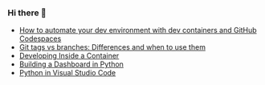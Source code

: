 ### Hi there 👋


<!-- BLOG-POST-LIST:START -->
- [How to automate your dev environment with dev containers and GitHub Codespaces](https://app.daily.dev/posts/sQG4FQbWU?utm_source=rss&utm_medium=bookmarks&utm_campaign=jZu2oVM8P7ANqyhPj594t)
- [Git tags vs branches: Differences and when to use them](https://app.daily.dev/posts/3ARtEj32X?utm_source=rss&utm_medium=bookmarks&utm_campaign=jZu2oVM8P7ANqyhPj594t)
- [Developing Inside a Container](https://app.daily.dev/posts/zlBcajBlJ?utm_source=rss&utm_medium=bookmarks&utm_campaign=jZu2oVM8P7ANqyhPj594t)
- [Building a Dashboard in Python](https://app.daily.dev/posts/eku7U2Pm0?utm_source=rss&utm_medium=bookmarks&utm_campaign=jZu2oVM8P7ANqyhPj594t)
- [Python in Visual Studio Code](https://app.daily.dev/posts/749KLhLjU?utm_source=rss&utm_medium=bookmarks&utm_campaign=jZu2oVM8P7ANqyhPj594t)
<!-- BLOG-POST-LIST:END -->

